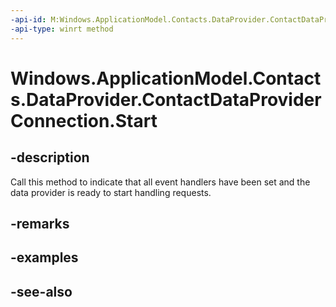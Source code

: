 ```yaml
---
-api-id: M:Windows.ApplicationModel.Contacts.DataProvider.ContactDataProviderConnection.Start
-api-type: winrt method
---
```


<!-- Method syntax
public void Start()
-->

# Windows.ApplicationModel.Contacts.DataProvider.ContactDataProviderConnection.Start

## -description
Call this method to indicate that all event handlers have been set and the data provider is ready to start handling requests.

## -remarks

## -examples

## -see-also
